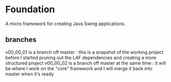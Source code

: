 # Foundation
A micro framework for creating Java Swing applications.

## branches
v00_00_01 is a branch off master : this is a snapshot of the working project before I started pruning out the LAF dependencies and creating a more structured project
v00_00_02 is a branch off master at the same time : it will be where I work on the "core" framework and I will merge it back into master when it's ready
